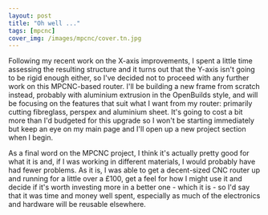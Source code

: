 ```yaml
---
layout: post
title: "Oh well ..."
tags: [mpcnc]
cover_img: /images/mpcnc/cover.tn.jpg
---
```


Following my recent work on the X-axis improvements, I spent a little time assessing the resulting structure and it turns out that the Y-axis isn't going to be rigid enough either, so I've decided not to proceed with any further work on this MPCNC-based router.  I'll be building a new frame from scratch instead, probably with aluminium extrusion in the OpenBuilds style, and will be focusing on the features that suit what I want from my router: primarily cutting fibreglass, perspex and aluminium sheet.  It's going to cost a bit more than I'd budgeted for this upgrade so I won't be starting immediately but keep an eye on my main page and I'll open up a new project section when I begin.

As a final word on the MPCNC project, I think it's actually pretty good for what it is and, if I was working in different materials, I would probably have had fewer problems.  As it is, I was able to get a decent-sized CNC router up and running for a little over a £100, get a feel for how I might use it and decide if it's worth investing more in a better one  - which it is - so I'd say that it was time and money well spent, especially as much of the electronics and hardware will be reusable elsewhere.
